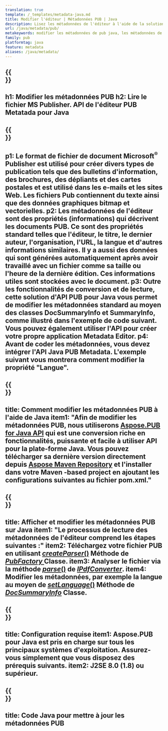 ```yaml
---
translation: true
template: /_templates/metadata-java.md
title: Modifier l'éditeur | Métadonnées PUB | Java
description: Lisez les métadonnées de l'éditeur à l'aide de la solution d'API PUB Java. L'API Java native vous donne accès aux propriétés SummaryInfo et DocSummaryInfo.
url: /java/metadata/pub/
metakeywords: modifier les métadonnées de pub java, les métadonnées de fichier pub java, l'éditeur de métadonnées java, lire les métadonnées de fichier pub java, lire les métadonnées de pub java
family: pub
platformtag: java
feature: metadata
aliases: /java/metadata/
---
```


{{<section banner>}}
---
h1: Modifier les métadonnées PUB
h2: Lire le fichier MS Publisher. API de l'éditeur PUB Metatada pour Java
---

{{<section overview>}}
---
p1: Le format de fichier de document Microsoft<sup>®</sup> Publisher est utilisé pour créer divers types de publication tels que des bulletins d'information, des brochures, des dépliants et des cartes postales et est utilisé dans les e-mails et les sites Web. Les fichiers Pub contiennent du texte ainsi que des données graphiques bitmap et vectorielles.
p2: Les métadonnées de l'éditeur sont des propriétés (informations) qui décrivent les documents PUB. Ce sont des propriétés standard telles que l'éditeur, le titre, le dernier auteur, l'organisation, l'URL, la langue et d'autres informations similaires. Il y a aussi des données qui sont générées automatiquement après avoir travaillé avec un fichier comme sa taille ou l'heure de la dernière édition. Ces informations utiles sont stockées avec le document.
p3: Outre les fonctionnalités de conversion et de lecture, cette solution d'API PUB pour Java vous permet de modifier les métadonnées standard au moyen des classes DocSummaryInfo et SummaryInfo, comme illustré dans l'exemple de code suivant. Vous pouvez également utiliser l'API pour créer votre propre application Metadata Editor.
p4: Avant de coder les métadonnées, vous devez intégrer l'API Java PUB Metadata. L'exemple suivant vous montrera comment modifier la propriété "Langue".
---

{{<section widget>}}
---
title: Comment modifier les métadonnées PUB à l'aide de Java
item1: "Afin de modifier les métadonnées PUB, nous utiliserons [Aspose.PUB for Java API](https://products.aspose.com/pub/java/) qui est une conversion riche en fonctionnalités, puissante et facile à utiliser API pour la plate-forme Java. Vous pouvez télécharger sa dernière version directement depuis [Aspose Maven Repository](https://repository.aspose.com/pub/) et l'installer dans votre Maven -based project en ajoutant les configurations suivantes au fichier pom.xml."
---

{{<section feature1>}}
---
title: Afficher et modifier les métadonnées PUB sur Java
item1: "Le processus de lecture des métadonnées de l'éditeur comprend les étapes suivantes :"
item2: Téléchargez votre fichier PUB en utilisant [*createParser*()](https://reference.aspose.com/pub/java/com.aspose.pub/PubFactory#createParser-java.lang.String-) Méthode de [*PubFactory* ](https://reference.aspose.com/pub/java/com.aspose.pub/PubFactory) Classe.
item3: Analyser le fichier via la méthode [*parse*()](https://reference.aspose.com/pub/java/com.aspose.pub/IPubParser#parse--) de [*IPdfConverter*](https://reference.aspose.com/pub/java/com.aspose.pub/IPubParser).
item4: Modifier les métadonnées, par exemple la langue au moyen de [*setLanguage*()](https://reference.aspose.com/pub/java/com.aspose.pub/DocSummaryInfo#setLanguage-java.lang.String-) Méthode de [*DocSummaryInfo*](https://reference.aspose.com/pub/java/com.aspose.pub/DocSummaryInfo) Classe.
---

{{<section feature2>}}
---
title: Configuration requise
item1: Aspose.PUB pour Java est pris en charge sur tous les principaux systèmes d'exploitation. Assurez-vous simplement que vous disposez des prérequis suivants.
item2: J2SE 8.0 (1.8) ou supérieur.
---

{{<section codeexample>}}
---
title: Code Java pour mettre à jour les métadonnées PUB
---